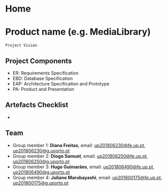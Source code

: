 # Home 

# Product name (e.g. MediaLibrary)
```
Project Vision
```

## Project Components 
- ER: Requirements Specification
- EBD: Database Specification
- EAP: Architecture Specification and Prototype
- PA: Product and Presentation

## Artefacts Checklist
- 
## Team 
- Group member 1: __Diana Freitas__, email: up201806230@fe.up.pt, up201806230@g.uporto.pt  
- Group member 2: __Diogo Samuel__, email: up201806250@fe.up.pt, up201806250@g.uporto.pt  
- Group member 3: __Hugo Guimarães__, email: up201806490@fe.up.pt, up201806490@g.uporto.pt  
- Group member 4: __Juliane Marubayashi__, email: up201800175@fe.up.pt, up201800175@g.uporto.pt  
